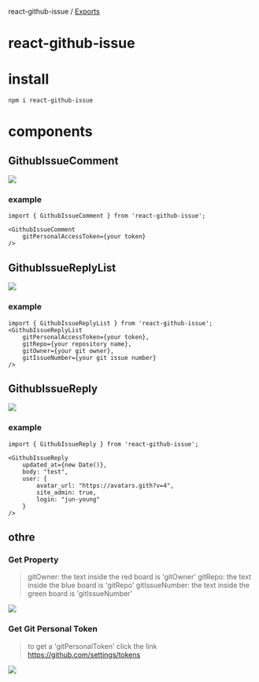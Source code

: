 react-github-issue / [Exports](modules.md)

# react-github-issue

# install
```shell
npm i react-github-issue
```
# components
## GithubIssueComment

<img src="https://juny.vercel.app/api/github/image/Pasted image 20240519112050.png">


### example
```tsx
import { GithubIssueComment } from 'react-github-issue';

<GithubIssueComment
	gitPersonalAccessToken={your token}
/>
```

## GithubIssueReplyList

<img src="https://juny.vercel.app/api/github/image/Pasted image 20240519113424.png">

### example
```tsx
import { GithubIssueReplyList } from 'react-github-issue';
<GithubIssueReplyList 
	gitPersonalAccessToken={your token},  
	gitRepo={your repository name},  
	gitOwner={your git owner},  
	gitIssueNumber={your git issue number}
/>
```
## GithubIssueReply

<img src="https://juny.vercel.app/api/github/image/Pasted image 20240519112554.png">

### example
```tsx
import { GithubIssueReply } from 'react-github-issue';

<GithubIssueReply
	updated_at={new Date()},  
	body: "test",  
	user: {  
	    avatar_url: "https://avatars.gith?v=4",  
	    site_admin: true,  
	    login: "jun-young"  
	}
/>
```

## othre
### Get Property
>gitOwner:  the text inside the red board is 'gitOwner'
>gitRepo: the text inside the blue board is 'gitRepo'
>gitIssueNumber: the text inside the green board is 'gitIssueNumber'

<img src="https://juny.vercel.app/api/github/image/Pasted image 20240519113655.png">

### Get Git Personal Token
> to get a 'gitPersonalToken' click the link
> https://github.com/settings/tokens

<img src="https://juny.vercel.app/api/github/image/Pasted image 20240519114653.png">